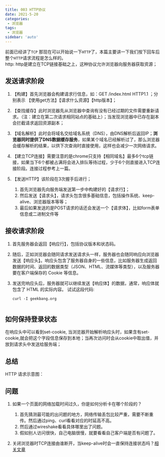```yaml
---
title: 003 HTTP协议
date: 2021-5-20
categories: 
 - 浏览器
tags:
 - 浏览器
sidebar: 'auto'
---
```

前面已经讲了`TCP` 那现在可以开始说一下`HTTP`了，本篇主要讲一下我们按下回车后整个`HTTP`请求流程是怎么样的。  
http: http是建立在TCP链接基础之上，这种协议允许浏览器向服务器获取资源；

## 发送请求阶段  



1. 【构建】首先浏览器会构建请求行信息，如：GET /index.html HTTP1.1 ；分别表示 【使用get方法】【请求什么资源】【http版本】；

2. 【查找缓存】此时浏览器先从浏览器中查询有没有已经过期的文件需要重新请求。（注：建立在第二次请求相同站点的基础上）；当发现浏览器中已存在副本会拦截请求返回资源副本；

3. 【域名解析】此时会将域名交给域名系统（DNS），由DNS解析后返回IP；**浏览器同时提供了DNS数据缓存服务**，如果某个域名已经解析过了，那么浏览器会缓存解析的结果，以供下次查询时直接使用，这样也会减少一次网络请求。

4. 【建立TCP连接】需要注意的是chrome只支持【相同域名】最多6个tcp链接，如果当下6个都被占满将会进入排队等待过程，少于6个则直接进入TCP连接阶段。连接过程参考上一篇。

5. 【发送HTTP】该阶段在3次握手后进行；

   1. 首先浏览器先向服务端发送第一步中构建好的【请求行】；
   2. 然后发送【请求头】，请求头包含很多基础信息，包括操作系统、keep-alive、浏览器版本等等；
   3. 最后如果发送的是POST请求的话还会发送一个【请求体】，比如form表单信息或二进制文件等
       <img :src="$withBase('/brower/httpreq.png')" />

## 接收请求阶段

1. 首先服务器会返回【响应行】，包括协议版本和状态码。

2. 随后，正如浏览器会随同请求发送请求头一样，服务器也会随同响应向浏览器发送【响应头】。响应头包含了服务器自身的一些信息，比如服务器生成返回数据的时间、返回的数据类型（JSON、HTML、流媒体等类型），以及服务器要在客户端保存的 Cookie 等信息。

3. 发送完响应头后，服务器就可以继续发送【响应体】的数据，通常，响应体就包含了 HTML 的实际内容。
  试试这段代码:
   ```shell
   curl -I geekbang.org
   ```
     <img :src="$withBase('/brower/httpres.png')" />

## 如何保持登录状态
  在响应头中可以看到set-cookie, 当浏览器开始解析响应头时，如果含有set-cookie,就会把这个字段信息保存到本地；当再次访问时会从cookie中取出值，并放到请求头中发送给服务端；

## 总结

HTTP 请求示意图：
    <img :src="$withBase('/brower/httppriod.png')" />  

## 问题

1. 如果一个页面的网络加载时间过久，你是如何分析卡在哪个阶段的？  
   1.  首先猜测最可能的出问题的地方，网络传输丢包比较严重，需要不断重传。然后通过ping、curl看看对应的时延高不高。  
     2. 然后通过wireshake看看具体哪里出了问题。
     3. 假如别人访问很快，自己电脑很慢，就要看看自己客户端是否有问题了。

2. 关闭浏览器时TCP连接由谁断开，当keep-alive时会一直保持连接状态吗？[相关文章](https://blog.csdn.net/cccallen/article/details/8003324)

